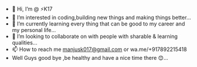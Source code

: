 - 👋 Hi, I’m @ ⚡K17
- 👀 I’m interested in coding,building new things and making things better...
- 🌱 I’m currently learning every thing that can be good to my career and my personal life...
- 💞️ I’m looking to collaborate on with people with sharable & learning qualities...
- 📫 How to reach me manjusk017@gmail.com or wa.me/+917892215418
- Well Guys good bye ,be healthy and have a nice time there 😊...

<!---
SK017/SK017 is a ✨ special ✨ repository because its `README.md` (this file) appears on your GitHub profile.
You can click the Preview link to take a look at your changes.
--->
